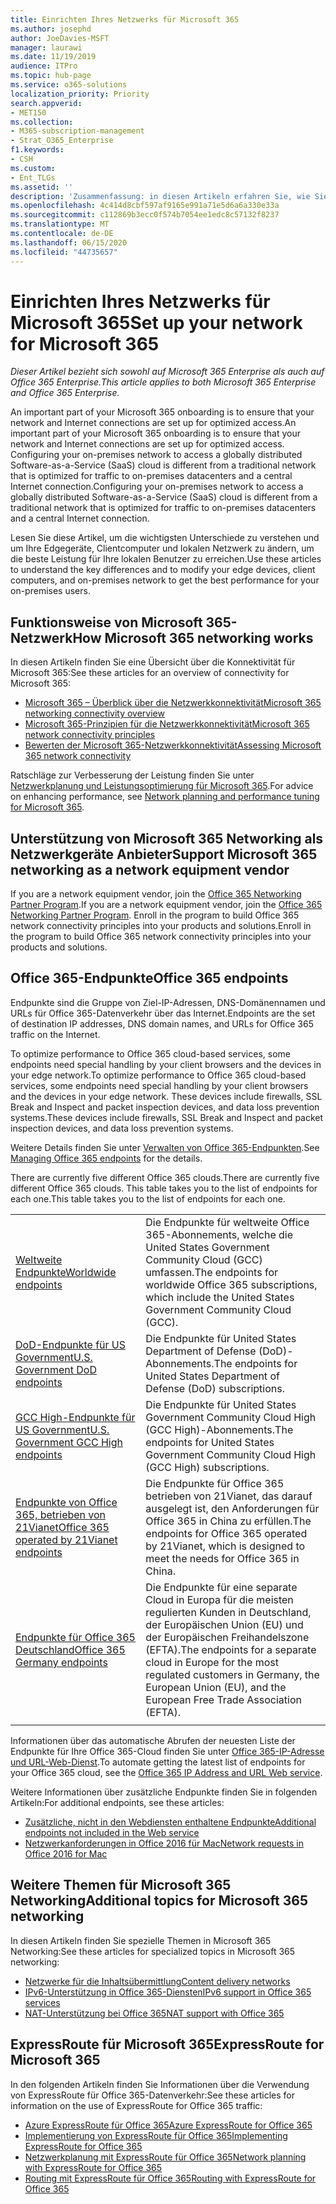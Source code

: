 ```yaml
---
title: Einrichten Ihres Netzwerks für Microsoft 365
ms.author: josephd
author: JoeDavies-MSFT
manager: laurawi
ms.date: 11/19/2019
audience: ITPro
ms.topic: hub-page
ms.service: o365-solutions
localization_priority: Priority
search.appverid:
- MET150
ms.collection:
- M365-subscription-management
- Strat_O365_Enterprise
f1.keywords:
- CSH
ms.custom:
- Ent_TLGs
ms.assetid: ''
description: 'Zusammenfassung: in diesen Artikeln erfahren Sie, wie Sie Netzwerke für Microsoft 365 verstehen.'
ms.openlocfilehash: 4c414d8cbf597af9165e991a71e5d6a6a330e33a
ms.sourcegitcommit: c112869b3ecc0f574b7054ee1edc8c57132f8237
ms.translationtype: MT
ms.contentlocale: de-DE
ms.lasthandoff: 06/15/2020
ms.locfileid: "44735657"
---
```

# <a name="set-up-your-network-for-microsoft-365"></a><span data-ttu-id="1bfd3-103">Einrichten Ihres Netzwerks für Microsoft 365</span><span class="sxs-lookup"><span data-stu-id="1bfd3-103">Set up your network for Microsoft 365</span></span>

<span data-ttu-id="1bfd3-104">*Dieser Artikel bezieht sich sowohl auf Microsoft 365 Enterprise als auch auf Office 365 Enterprise.*</span><span class="sxs-lookup"><span data-stu-id="1bfd3-104">*This article applies to both Microsoft 365 Enterprise and Office 365 Enterprise.*</span></span>

<span data-ttu-id="1bfd3-105">An important part of your Microsoft 365 onboarding is to ensure that your network and Internet connections are set up for optimized access.</span><span class="sxs-lookup"><span data-stu-id="1bfd3-105">An important part of your Microsoft 365 onboarding is to ensure that your network and Internet connections are set up for optimized access.</span></span> <span data-ttu-id="1bfd3-106">Configuring your on-premises network to access a globally distributed Software-as-a-Service (SaaS) cloud is different from a traditional network that is optimized for traffic to on-premises datacenters and a central Internet connection.</span><span class="sxs-lookup"><span data-stu-id="1bfd3-106">Configuring your on-premises network to access a globally distributed Software-as-a-Service (SaaS) cloud is different from a traditional network that is optimized for traffic to on-premises datacenters and a central Internet connection.</span></span> 

<span data-ttu-id="1bfd3-107">Lesen Sie diese Artikel, um die wichtigsten Unterschiede zu verstehen und um Ihre Edgegeräte, Clientcomputer und lokalen Netzwerk zu ändern, um die beste Leistung für Ihre lokalen Benutzer zu erreichen.</span><span class="sxs-lookup"><span data-stu-id="1bfd3-107">Use these articles to understand the key differences and to modify your edge devices, client computers, and on-premises network to get the best performance for your on-premises users.</span></span>

## <a name="how-microsoft-365-networking-works"></a><span data-ttu-id="1bfd3-108">Funktionsweise von Microsoft 365-Netzwerk</span><span class="sxs-lookup"><span data-stu-id="1bfd3-108">How Microsoft 365 networking works</span></span>

<span data-ttu-id="1bfd3-109">In diesen Artikeln finden Sie eine Übersicht über die Konnektivität für Microsoft 365:</span><span class="sxs-lookup"><span data-stu-id="1bfd3-109">See these articles for an overview of connectivity for Microsoft 365:</span></span>

- [<span data-ttu-id="1bfd3-110">Microsoft 365 – Überblick über die Netzwerkkonnektivität</span><span class="sxs-lookup"><span data-stu-id="1bfd3-110">Microsoft 365 networking connectivity overview</span></span>](office-365-networking-overview.md)
- [<span data-ttu-id="1bfd3-111">Microsoft 365-Prinzipien für die Netzwerkkonnektivität</span><span class="sxs-lookup"><span data-stu-id="1bfd3-111">Microsoft 365 network connectivity principles</span></span>](office-365-network-connectivity-principles.md)
- [<span data-ttu-id="1bfd3-112">Bewerten der Microsoft 365-Netzwerkkonnektivität</span><span class="sxs-lookup"><span data-stu-id="1bfd3-112">Assessing Microsoft 365 network connectivity</span></span>](assessing-network-connectivity.md)

<span data-ttu-id="1bfd3-113">Ratschläge zur Verbesserung der Leistung finden Sie unter [Netzwerkplanung und Leistungsoptimierung für Microsoft 365](network-planning-and-performance.md).</span><span class="sxs-lookup"><span data-stu-id="1bfd3-113">For advice on enhancing performance, see [Network planning and performance tuning for Microsoft 365](network-planning-and-performance.md).</span></span>

## <a name="support-microsoft-365-networking-as-a-network-equipment-vendor"></a><span data-ttu-id="1bfd3-114">Unterstützung von Microsoft 365 Networking als Netzwerkgeräte Anbieter</span><span class="sxs-lookup"><span data-stu-id="1bfd3-114">Support Microsoft 365 networking as a network equipment vendor</span></span>

<span data-ttu-id="1bfd3-115">If you are a network equipment vendor, join the [Office 365 Networking Partner Program](office-365-networking-partner-program.md).</span><span class="sxs-lookup"><span data-stu-id="1bfd3-115">If you are a network equipment vendor, join the [Office 365 Networking Partner Program](office-365-networking-partner-program.md).</span></span> <span data-ttu-id="1bfd3-116">Enroll in the program to build Office 365 network connectivity principles into your products and solutions.</span><span class="sxs-lookup"><span data-stu-id="1bfd3-116">Enroll in the program to build Office 365 network connectivity principles into your products and solutions.</span></span> 

## <a name="office-365-endpoints"></a><span data-ttu-id="1bfd3-117">Office 365-Endpunkte</span><span class="sxs-lookup"><span data-stu-id="1bfd3-117">Office 365 endpoints</span></span>

<span data-ttu-id="1bfd3-118">Endpunkte sind die Gruppe von Ziel-IP-Adressen, DNS-Domänennamen und URLs für Office 365-Datenverkehr über das Internet.</span><span class="sxs-lookup"><span data-stu-id="1bfd3-118">Endpoints are the set of destination IP addresses, DNS domain names, and URLs for Office 365 traffic on the Internet.</span></span> 

<span data-ttu-id="1bfd3-119">To optimize performance to Office 365 cloud-based services, some endpoints need special handling by your client browsers and the devices in your edge network.</span><span class="sxs-lookup"><span data-stu-id="1bfd3-119">To optimize performance to Office 365 cloud-based services, some endpoints need special handling by your client browsers and the devices in your edge network.</span></span> <span data-ttu-id="1bfd3-120">These devices include firewalls, SSL Break and Inspect and packet inspection devices, and data loss prevention systems.</span><span class="sxs-lookup"><span data-stu-id="1bfd3-120">These devices include firewalls, SSL Break and Inspect and packet inspection devices, and data loss prevention systems.</span></span>

<span data-ttu-id="1bfd3-121">Weitere Details finden Sie unter [ Verwalten von Office 365-Endpunkten](managing-office-365-endpoints.md).</span><span class="sxs-lookup"><span data-stu-id="1bfd3-121">See [Managing Office 365 endpoints](managing-office-365-endpoints.md) for the details.</span></span>

<span data-ttu-id="1bfd3-122">There are currently five different Office 365 clouds.</span><span class="sxs-lookup"><span data-stu-id="1bfd3-122">There are currently five different Office 365 clouds.</span></span> <span data-ttu-id="1bfd3-123">This table takes you to the list of endpoints for each one.</span><span class="sxs-lookup"><span data-stu-id="1bfd3-123">This table takes you to the list of endpoints for each one.</span></span>

|||
|:-------|:-----|
| [<span data-ttu-id="1bfd3-124">Weltweite Endpunkte</span><span class="sxs-lookup"><span data-stu-id="1bfd3-124">Worldwide endpoints</span></span>](urls-and-ip-address-ranges.md) | <span data-ttu-id="1bfd3-125">Die Endpunkte für weltweite Office 365-Abonnements, welche die United States Government Community Cloud (GCC) umfassen.</span><span class="sxs-lookup"><span data-stu-id="1bfd3-125">The endpoints for worldwide Office 365 subscriptions, which include the United States Government Community Cloud (GCC).</span></span> |
| [<span data-ttu-id="1bfd3-126">DoD-Endpunkte für US Government</span><span class="sxs-lookup"><span data-stu-id="1bfd3-126">U.S. Government DoD endpoints</span></span>](office-365-u-s-government-dod-endpoints.md) | <span data-ttu-id="1bfd3-127">Die Endpunkte für United States Department of Defense (DoD)-Abonnements.</span><span class="sxs-lookup"><span data-stu-id="1bfd3-127">The endpoints for United States Department of Defense (DoD) subscriptions.</span></span> |
| [<span data-ttu-id="1bfd3-128">GCC High-Endpunkte für US Government</span><span class="sxs-lookup"><span data-stu-id="1bfd3-128">U.S. Government GCC High endpoints</span></span>](office-365-u-s-government-gcc-high-endpoints.md) | <span data-ttu-id="1bfd3-129">Die Endpunkte für United States Government Community Cloud High (GCC High)-Abonnements.</span><span class="sxs-lookup"><span data-stu-id="1bfd3-129">The endpoints for United States Government Community Cloud High (GCC High) subscriptions.</span></span> |
| [<span data-ttu-id="1bfd3-130">Endpunkte von Office 365, betrieben von 21Vianet</span><span class="sxs-lookup"><span data-stu-id="1bfd3-130">Office 365 operated by 21Vianet endpoints</span></span>](urls-and-ip-address-ranges-21vianet.md) | <span data-ttu-id="1bfd3-131">Die Endpunkte für Office 365 betrieben von 21Vianet, das darauf ausgelegt ist, den Anforderungen für Office 365 in China zu erfüllen.</span><span class="sxs-lookup"><span data-stu-id="1bfd3-131">The endpoints for Office 365 operated by 21Vianet, which is designed to meet the needs for Office 365 in China.</span></span> |
| [<span data-ttu-id="1bfd3-132">Endpunkte für Office 365 Deutschland</span><span class="sxs-lookup"><span data-stu-id="1bfd3-132">Office 365 Germany endpoints</span></span>](office-365-germany-endpoints.md) | <span data-ttu-id="1bfd3-133">Die Endpunkte für eine separate Cloud in Europa für die meisten regulierten Kunden in Deutschland, der Europäischen Union (EU) und der Europäischen Freihandelszone (EFTA).</span><span class="sxs-lookup"><span data-stu-id="1bfd3-133">The endpoints for a separate cloud in Europe for the most regulated customers in Germany, the European Union (EU), and the European Free Trade Association (EFTA).</span></span> |
|||

<span data-ttu-id="1bfd3-134">Informationen über das automatische Abrufen der neuesten Liste der Endpunkte für Ihre Office 365-Cloud finden Sie unter [Office 365-IP-Adresse und URL-Web-Dienst](office-365-ip-web-service.md).</span><span class="sxs-lookup"><span data-stu-id="1bfd3-134">To automate getting the latest list of endpoints for your Office 365 cloud, see the [Office 365 IP Address and URL Web service](office-365-ip-web-service.md).</span></span>

<span data-ttu-id="1bfd3-135">Weitere Informationen über zusätzliche Endpunkte finden Sie in folgenden Artikeln:</span><span class="sxs-lookup"><span data-stu-id="1bfd3-135">For additional endpoints, see these articles:</span></span>

- [<span data-ttu-id="1bfd3-136">Zusätzliche, nicht in den Webdiensten enthaltene Endpunkte</span><span class="sxs-lookup"><span data-stu-id="1bfd3-136">Additional endpoints not included in the Web service</span></span>](additional-office365-ip-addresses-and-urls.md)
- [<span data-ttu-id="1bfd3-137">Netzwerkanforderungen in Office 2016 für Mac</span><span class="sxs-lookup"><span data-stu-id="1bfd3-137">Network requests in Office 2016 for Mac</span></span>](network-requests-in-office-2016-for-mac.md)


## <a name="additional-topics-for-microsoft-365-networking"></a><span data-ttu-id="1bfd3-138">Weitere Themen für Microsoft 365 Networking</span><span class="sxs-lookup"><span data-stu-id="1bfd3-138">Additional topics for Microsoft 365 networking</span></span>

<span data-ttu-id="1bfd3-139">In diesen Artikeln finden Sie spezielle Themen in Microsoft 365 Networking:</span><span class="sxs-lookup"><span data-stu-id="1bfd3-139">See these articles for specialized topics in Microsoft 365 networking:</span></span>

- [<span data-ttu-id="1bfd3-140">Netzwerke für die Inhaltsübermittlung</span><span class="sxs-lookup"><span data-stu-id="1bfd3-140">Content delivery networks</span></span>](content-delivery-networks.md)
- [<span data-ttu-id="1bfd3-141">IPv6-Unterstützung in Office 365-Diensten</span><span class="sxs-lookup"><span data-stu-id="1bfd3-141">IPv6 support in Office 365 services</span></span>](ipv6-support.md)
- [<span data-ttu-id="1bfd3-142">NAT-Unterstützung bei Office 365</span><span class="sxs-lookup"><span data-stu-id="1bfd3-142">NAT support with Office 365</span></span>](nat-support-with-office-365.md)

## <a name="expressroute-for-microsoft-365"></a><span data-ttu-id="1bfd3-143">ExpressRoute für Microsoft 365</span><span class="sxs-lookup"><span data-stu-id="1bfd3-143">ExpressRoute for Microsoft 365</span></span>

<span data-ttu-id="1bfd3-144">In den folgenden Artikeln finden Sie Informationen über die Verwendung von ExpressRoute für Office 365-Datenverkehr:</span><span class="sxs-lookup"><span data-stu-id="1bfd3-144">See these articles for information on the use of ExpressRoute for Office 365 traffic:</span></span>

- [<span data-ttu-id="1bfd3-145">Azure ExpressRoute für Office 365</span><span class="sxs-lookup"><span data-stu-id="1bfd3-145">Azure ExpressRoute for Office 365</span></span>](azure-expressroute.md)
- [<span data-ttu-id="1bfd3-146">Implementierung von ExpressRoute für Office 365</span><span class="sxs-lookup"><span data-stu-id="1bfd3-146">Implementing ExpressRoute for Office 365</span></span>](implementing-expressroute.md)
- [<span data-ttu-id="1bfd3-147">Netzwerkplanung mit ExpressRoute für Office 365</span><span class="sxs-lookup"><span data-stu-id="1bfd3-147">Network planning with ExpressRoute for Office 365</span></span>](network-planning-with-expressroute.md)
- [<span data-ttu-id="1bfd3-148">Routing mit ExpressRoute für Office 365</span><span class="sxs-lookup"><span data-stu-id="1bfd3-148">Routing with ExpressRoute for Office 365</span></span>](routing-with-expressroute.md)

